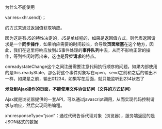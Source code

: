 为什么不能使用

var res=xhr.send()；

的方式来通过返回值获取响应。

因为这是有JS的特性决定的，JS是单线程的，如果是返回值方式，则代表返回请求是一个**同步操作**，如果响应需要的时间较长，会导致**页面堵塞**在这个地方，因此，我们在这里将响应放到JS事件处理的**事件队列**中去，从而不影响正常的操作，等到空闲时再出来，这也是**异步请求**的特点。



onreadystateChange这个之间注册需要注意代码执行顺序的问题，如果内部使用的是this.readyState，那么将这个事件对象写在open，send之前和之后的输出不一样，如果是之前，输出01234，如果写在后面，就只能监听到234状态了



**涉及到Ajax操作的页面，不能使用文件协议访问（文件的方式访问）**



Ajax就是浏览器提供的一套API，可以通过javascript调用，从而实现代码控制请求与响应，然后实现网络编程。



xhr.responseType=“json”：通过代码告诉代理对象（浏览器），服务端返回的是JSON格式的数据















